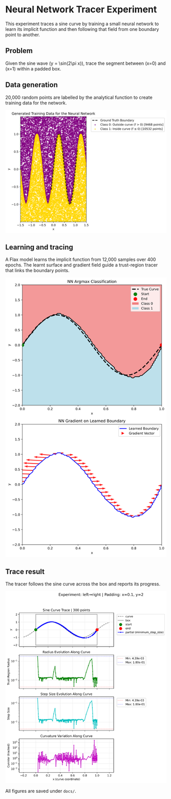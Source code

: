 # Neural Network Tracer Experiment

This experiment traces a sine curve by training a small neural network to learn its implicit function and then following that field from one boundary point to another.

## Problem
Given the sine wave \(y = \sin(2\pi x)\), trace the segment between \(x=0\) and \(x=1\) within a padded box.

## Data generation
20,000 random points are labelled by the analytical function to create training data for the network.

![Training data](docs/training_data.svg)

## Learning and tracing
A Flax model learns the implicit function from 12,000 samples over 400 epochs. The learnt surface and gradient field guide a trust-region tracer that links the boundary points.

![NN learning comparison](docs/nn_learning_comparison.svg)

## Trace result
The tracer follows the sine curve across the box and reports its progress.

![Trace result](docs/trace_result.svg)

All figures are saved under `docs/`.
